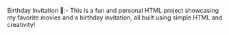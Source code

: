 Birthday Invitation 🎂:-
This is a fun and personal HTML project showcasing my favorite movies and a birthday invitation, all built using simple HTML and creativity!
